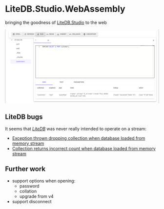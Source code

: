 # LiteDB.Studio.WebAssembly
bringing the goodness of [LiteDB.Studio](https://github.com/mbdavid/LiteDB.Studio) to the web

![screenshot](screenshot.png)

## LiteDB bugs
It seems that [_LiteDB_](https://github.com/mbdavid/LiteDB) was never really intended to operate on a stream:
* [Exception thrown dropping collection when database loaded from memory stream](https://github.com/mbdavid/LiteDB/issues/2247)
* [Collection returns incorrect count when database loaded from memory stream](https://github.com/mbdavid/LiteDB/issues/2248)

## Further work
* support options when opening:
  * password
  * collation
  * upgrade from v4
* support disconnect
